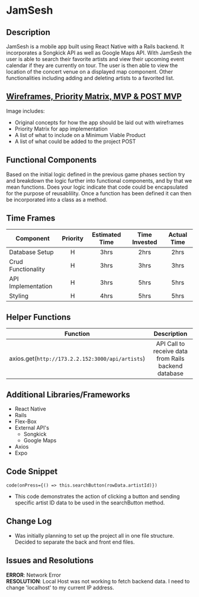 # JamSesh

## Description
JamSesh is a mobile app built using React Native with a Rails backend. It incorporates a Songkick API as well as Google Maps API. With JamSesh the user is able to search their favorite artists and view their upcoming event calendar if they are currently on tour. The user is then able to view the location of the concert venue on a displayed map component. Other functionalities including adding and deleting artists to a favorited list.

## [Wireframes, Priority Matrix, MVP & POST MVP](http://res.cloudinary.com/camcash17/image/upload/v1519225304/Image_uploaded_from_iOS_cbrbep.jpg "Wireframe Photo")

Image includes:
* Original concepts for how the app should be laid out with wireframes
* Priority Matrix for app implementation
* A list of what to include on a Minimum Viable Product
* A list of what could be added to the project POST

## Functional Components
Based on the initial logic defined in the previous game phases section try and breakdown the logic further into functional components, and by that we mean functions.  Does your logic indicate that code could be encapsulated for the purpose of reusablility.  Once a function has been defined it can then be incorporated into a class as a method.

## Time Frames
| Component | Priority | Estimated Time | Time Invested | Actual Time |
| --- | :---: |  :---: | :---: | :---: |
| Database Setup | H | 3hrs | 2hrs | 2hrs |
| Crud Functionality | H | 3hrs | 3hrs | 3hrs |
| API Implementation | H | 3hrs | 5hrs | 5hrs |
| Styling | H | 4hrs | 5hrs | 5hrs |

## Helper Functions
| Function | Description |
| --- | :---: |  
| axios.get(`http://173.2.2.152:3000/api/artists`) | API Call to receive data from Rails backend database |

## Additional Libraries/Frameworks
* React Native
* Rails
* Flex-Box
* External API's
  * Songkick
  * Google Maps
* Axios
* Expo

## Code Snippet
`code(onPress={() => this.searchButton(rowData.artistId)})`
* This code demonstrates the action of clicking a button and sending specific artist ID data to be used in the searchButton method.

## Change Log
* Was initially planning to set up the project all in one file structure. Decided to separate the back and front end files.

## Issues and Resolutions
**ERROR**: Network Error                              
**RESOLUTION**: Local Host was not working to fetch backend data. I need to change 'localhost' to my current IP address.
